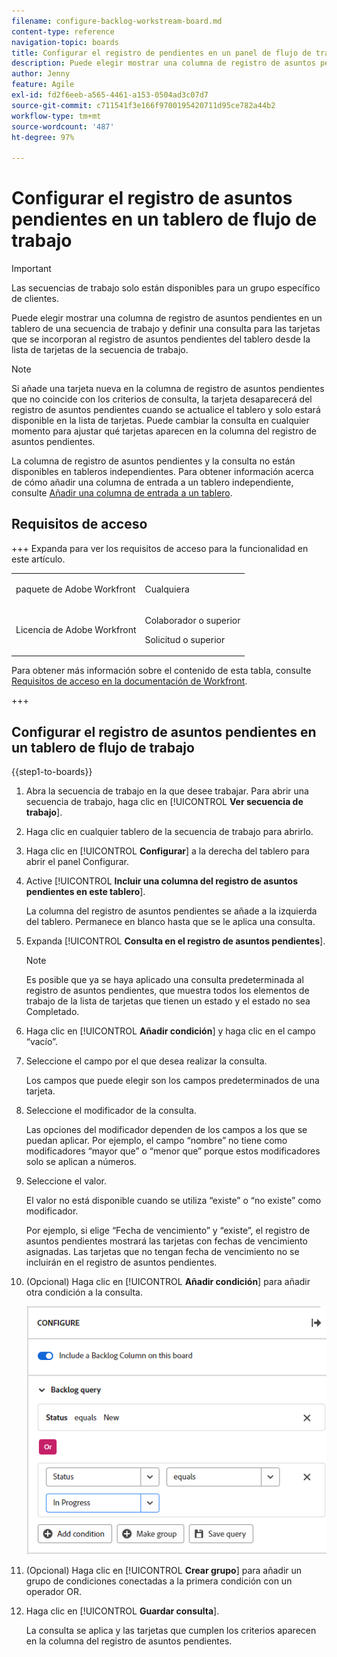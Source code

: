 ```yaml
---
filename: configure-backlog-workstream-board.md
content-type: reference
navigation-topic: boards
title: Configurar el registro de pendientes en un panel de flujo de trabajo
description: Puede elegir mostrar una columna de registro de asuntos pendientes en un tablero de una secuencia de trabajo y definir una consulta para las tarjetas que se incorporan al registro de asuntos pendientes del tablero desde la lista de tarjetas de la secuencia de trabajo.
author: Jenny
feature: Agile
exl-id: fd2f6eeb-a565-4461-a153-0504ad3c07d7
source-git-commit: c711541f3e166f9700195420711d95ce782a44b2
workflow-type: tm+mt
source-wordcount: '487'
ht-degree: 97%

---
```


# Configurar el registro de asuntos pendientes en un tablero de flujo de trabajo

>[!IMPORTANT]
>
>Las secuencias de trabajo solo están disponibles para un grupo específico de clientes.

Puede elegir mostrar una columna de registro de asuntos pendientes en un tablero de una secuencia de trabajo y definir una consulta para las tarjetas que se incorporan al registro de asuntos pendientes del tablero desde la lista de tarjetas de la secuencia de trabajo.

>[!NOTE]
>
>Si añade una tarjeta nueva en la columna de registro de asuntos pendientes que no coincide con los criterios de consulta, la tarjeta desaparecerá del registro de asuntos pendientes cuando se actualice el tablero y solo estará disponible en la lista de tarjetas. Puede cambiar la consulta en cualquier momento para ajustar qué tarjetas aparecen en la columna del registro de asuntos pendientes.

La columna de registro de asuntos pendientes y la consulta no están disponibles en tableros independientes. Para obtener información acerca de cómo añadir una columna de entrada a un tablero independiente, consulte [Añadir una columna de entrada a un tablero](/help/quicksilver/agile/use-boards-agile-planning-tools/add-intake-column-to-board.md).

## Requisitos de acceso

+++ Expanda para ver los requisitos de acceso para la funcionalidad en este artículo.

<table style="table-layout:auto"> 
 <col> 
 <col> 
 <tbody> 
  <tr> 
   <td role="rowheader">paquete de Adobe Workfront</td> 
   <td> <p>Cualquiera</p> </td> 
  </tr> 
  <tr> 
   <td role="rowheader">Licencia de Adobe Workfront</td> 
   <td> 
   <p>Colaborador o superior</p> 
   <p>Solicitud o superior</p>
   </td> 
  </tr> 
 </tbody> 
</table>

Para obtener más información sobre el contenido de esta tabla, consulte [Requisitos de acceso en la documentación de Workfront](/help/quicksilver/administration-and-setup/add-users/access-levels-and-object-permissions/access-level-requirements-in-documentation.md).

+++

## Configurar el registro de asuntos pendientes en un tablero de flujo de trabajo

{{step1-to-boards}}

1. Abra la secuencia de trabajo en la que desee trabajar. Para abrir una secuencia de trabajo, haga clic en [!UICONTROL **Ver secuencia de trabajo**].
1. Haga clic en cualquier tablero de la secuencia de trabajo para abrirlo.
1. Haga clic en [!UICONTROL **Configurar**] a la derecha del tablero para abrir el panel Configurar.
1. Active [!UICONTROL **Incluir una columna del registro de asuntos pendientes en este tablero**].

   La columna del registro de asuntos pendientes se añade a la izquierda del tablero. Permanece en blanco hasta que se le aplica una consulta.

1. Expanda [!UICONTROL **Consulta en el registro de asuntos pendientes**].

   >[!NOTE]
   >
   >Es posible que ya se haya aplicado una consulta predeterminada al registro de asuntos pendientes, que muestra todos los elementos de trabajo de la lista de tarjetas que tienen un estado y el estado no sea Completado.

1. Haga clic en [!UICONTROL **Añadir condición**] y haga clic en el campo “vacío”.
1. Seleccione el campo por el que desea realizar la consulta.

   Los campos que puede elegir son los campos predeterminados de una tarjeta.

1. Seleccione el modificador de la consulta.

   Las opciones del modificador dependen de los campos a los que se puedan aplicar. Por ejemplo, el campo “nombre” no tiene como modificadores “mayor que” o “menor que” porque estos modificadores solo se aplican a números.

1. Seleccione el valor.

   El valor no está disponible cuando se utiliza “existe” o “no existe” como modificador.

   Por ejemplo, si elige “Fecha de vencimiento” y “existe”, el registro de asuntos pendientes mostrará las tarjetas con fechas de vencimiento asignadas. Las tarjetas que no tengan fecha de vencimiento no se incluirán en el registro de asuntos pendientes.

1. (Opcional) Haga clic en [!UICONTROL **Añadir condición**] para añadir otra condición a la consulta.

   ![Consulta en el Registro de asuntos pendientes](assets/backlog-query-wrkstrm-board.png)

1. (Opcional) Haga clic en [!UICONTROL **Crear grupo**] para añadir un grupo de condiciones conectadas a la primera condición con un operador OR.
1. Haga clic en [!UICONTROL **Guardar consulta**].

   La consulta se aplica y las tarjetas que cumplen los criterios aparecen en la columna del registro de asuntos pendientes.
